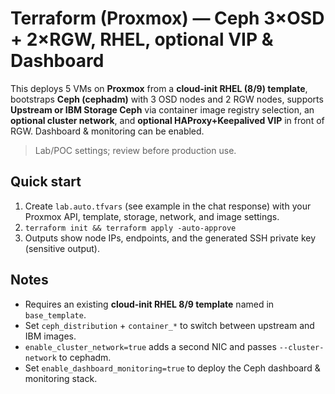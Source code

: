 # Terraform (Proxmox) — Ceph 3×OSD + 2×RGW, RHEL, optional VIP & Dashboard

This deploys 5 VMs on **Proxmox** from a **cloud‑init RHEL (8/9) template**, bootstraps **Ceph (cephadm)** with 3 OSD nodes and 2 RGW nodes, supports **Upstream or IBM Storage Ceph** via container image registry selection, an **optional cluster network**, and **optional HAProxy+Keepalived VIP** in front of RGW. Dashboard & monitoring can be enabled.

> Lab/POC settings; review before production use.

## Quick start

1) Create `lab.auto.tfvars` (see example in the chat response) with your Proxmox API, template, storage, network, and image settings.
2) `terraform init && terraform apply -auto-approve`
3) Outputs show node IPs, endpoints, and the generated SSH private key (sensitive output).

## Notes
- Requires an existing **cloud‑init RHEL 8/9 template** named in `base_template`.
- Set `ceph_distribution` + `container_*` to switch between upstream and IBM images.
- `enable_cluster_network=true` adds a second NIC and passes `--cluster-network` to cephadm.
- Set `enable_dashboard_monitoring=true` to deploy the Ceph dashboard & monitoring stack.
